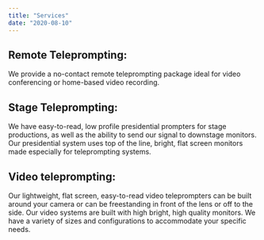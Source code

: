 ```yaml
---
title: "Services"
date: "2020-08-10"
---
```


## Remote Teleprompting:

We provide a no-contact remote teleprompting package ideal for video conferencing or home-based video recording.

## Stage Teleprompting:

We have easy-to-read, low profile presidential prompters for stage productions, as well as the ability to send our signal to downstage monitors. Our presidential system uses top of the line, bright, flat screen monitors made especially for teleprompting systems.

## Video teleprompting:

Our lightweight, flat screen, easy-to-read video teleprompters can be built around your camera or can be freestanding in front of the lens or off to the side. Our video systems are built with high bright, high quality monitors. We have a variety of sizes and configurations to accommodate your specific needs.